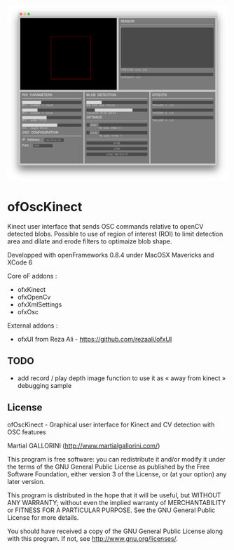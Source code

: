 ![ScreenShot](ofOscKinect.png)

ofOscKinect
===========


Kinect user interface that sends OSC commands relative to openCV detected blobs.
Possible to use of region of interest (ROI) to limit detection area and dilate and erode filters to optimaize blob shape.

Developped with openFrameworks 0.8.4 under MacOSX Mavericks and XCode 6

Core oF addons :
- ofxKinect
- ofxOpenCv
- ofxXmlSettings
- ofxOsc

External addons :
- ofxUI from Reza Ali - https://github.com/rezaali/ofxUI


TODO
-------

- add record / play depth image function to use it as « away from kinect » debugging sample


License
-------

ofOscKinect - Graphical user interface for Kinect and CV detection with OSC features

Martial GALLORINI (http://www.martialgallorini.com/)

This program is free software: you can redistribute it and/or modify
it under the terms of the GNU General Public License as published by
the Free Software Foundation, either version 3 of the License, or
(at your option) any later version.

This program is distributed in the hope that it will be useful,
but WITHOUT ANY WARRANTY; without even the implied warranty of
MERCHANTABILITY or FITNESS FOR A PARTICULAR PURPOSE. See the
GNU General Public License for more details.

You should have received a copy of the GNU General Public License
along with this program.  If not, see <http://www.gnu.org/licenses/>.

